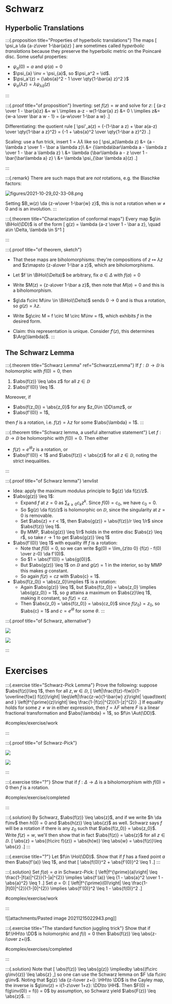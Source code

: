 # Schwarz

## Hyperbolic Translations

:::{.proposition title="Properties of hyperbolic translations"}
The maps 
\[
\psi_a \da {a-z\over 1-\bar{a}z}
\]
are sometimes called *hyperbolic translations* because they preserve the hyperbolic metric on the Poincaré disc.
Some useful properties:

- $\psi_a(0) = a$ and $\psi(a) = 0$
- $\psi_{a} \inv = \psi_{a}$, so $\psi_a^2 = \id$.
- $\psi_a'(z) = {\abs{a}^2 - 1 \over \qty{1-\bar{a} z}^2 }$
- $\psi_a(\lambda z) = \lambda\psi_{\bar\lambda a}(z)$


:::

:::{.proof title="of proposition"}
Inverting: set $f(z) = w$ and solve for $z$:
\[
{a-z \over 1 - \bar{a}z} &= w \\
\implies a-z - w(1-\bar{a} z) &= 0 \\
\implies z&= {w-a \over \bar a w - 1} = {a-w\over 1-\bar a w}
.\]

Differentiating: the quotient rule
\[
\psi'_a(z) 
= {-(1-\bar a z) + \bar a(a-z) \over \qty{1-\bar a z}^2}
= {-1 + \abs{a}^2 \over \qty{1-\bar a z}^2}
.\]

Scaling: use a fun trick, insert $1=\bar\lambda \lambda$ like so
\[
\psi_a(\lambda z)
&=
{a - \lambda z \over 1 - \bar a \lambda z}\\
&=
{\lambda\bar\lambda a - \lambda z \over 1 - \bar a \lambda z} \\
&= \lambda {\bar\lambda a - z \over 1 - \bar{\bar\lambda a} z} \\
&= \lambda \psi_{\bar \lambda a}(z)
.\]




:::

:::{.remark}
There are such maps that are *not* rotations, e.g. the Blaschke factors:

![figures/2021-10-29_02-33-08.png](figures/2021-10-29_02-33-08.png)

Setting $B_w(z) \da {z-w\over 1-\bar{w} z}$, this is not a rotation when $w\neq 0$ and is an involution.
:::

:::{.theorem title="Characterization of conformal maps"}
Every map $g\in \BiHol(\DD)$ is of the form 
\[
g(z) = \lambda {a-z \over 1 - \bar a z}, \quad a\in \Delta, \lambda \in S^1
\]

:::

:::{.proof title="of theorem, sketch"}

- That these maps are biholomorphisms: they're compositions of $z\mapsto \lambda z$ and $z\mapsto {z-a\over 1-\bar a z}$, which are biholomorphisms.
- Let $f \in \BiHol(\Delta)$ be arbitrary, fix $a\in \Delta$ with $f(a) = 0$
- Write $M(z) = {z-a\over 1-\bar a z}$, then note that $M(a) = 0$ and this is a biholomorphism.
- $g\da f\circ M\inv \in \BiHol(\Delta)$ sends $0\to0$ and is thus a rotation, so $g(z) = \lambda z$.
- Write $g\circ M = f \circ M \circ M\inv = f$, which exhibits $f$ in the desired form.

- Claim: this representation is unique.
  Consider $f'(z)$, this determines $\Arg(\lambda)$.
:::


## The Schwarz Lemma

:::{.theorem title="Schwarz Lemma" ref="SchwarzzLemma"}
If $f: \DD \to \DD$ is holomorphic with $f(0) = 0$, then

1. $\abs{f(z)} \leq \abs z$ for all $z\in \DD$
2. $\abs{f'(0)} \leq 1$.

Moreover, if 

- $\abs{f(z_0)} = \abs{z_0}$ for any $z_0\in \DD\smz$, or 
- $\abs{f'(0)} = 1$, 

then $f$ is a rotation, i.e. $f(z) = \lambda z$ for some $\abs{\lambda} = 1$.
:::

:::{.theorem title="Schwarz lemma, a useful alternative statement"}
Let $f:\DD\to \DD$ be holomorphic with $f(0) = 0$. 
Then either

- $f(z) = e^{i\theta}z$ is a rotation, or
- $\abs{f'(0)} < 1$ and $\abs{f(z)} < \abs{z}$ for all $z\in \DD$, noting the strict inequalities.

:::

:::{.proof title="of Schwarz lemma"}
\envlist

- Idea: apply the maximum modulus principle to $g(z) \da f(z)/z$.
- $\abs{g(z)} \leq 1$:
  - Expand $f$ at $z=0$ as $\sum_{k\geq 0} c_k z^k$.
    Since $f(0) = c_0$, we have $c_0 = 0$.
  - So $g(z) \da f(z)/z$ is holomorphic on $\DD$, since the singularity at $z=0$ is removable.
  - Set $\abs{z} = r < 1$, then $\abs{g(z)} = \abs{f(z)}/r \leq 1/r$ since $\abs{f(z)} \leq 1$.
  - By MMP, $\abs{g(z)} \leq 1/r$ holds in the entire disc $\abs{z} \leq r$, so take $r\to 1$ to get $\abs{g(z)} \leq 1$
- $\abs{f'(0)} \leq 1$ with equality iff $f$ is a rotation:
  - Note that $f(0) = 0$, so we can write $g(0) = \lim_{z\to 0} {f(z) - f(0) \over z-0} \da f'(0)$.
  - So $1 = \abs{f'(0)} = \abs{g(0)}$.
  - But $\abs{g(z)} \leq 1$ on $\DD$ and $g(z) = 1$ in the interior, so by MMP this makes $g$ constant.
  - So again $f(z) = cz$ with $\abs{c} = 1$.
- $\abs{f(z_0)} = \abs{z_0}\implies f$ is a rotation:
  - Again $\abs{g(z)} \leq 1$, but $\abs{f(z_0)} = \abs{z_0} \implies \abs{g(z_0)} = 1$, so $g$ attains a maximum on $\abs{z}\leq 1$, making it constant, so $f(z) = cz$.
  - Then $\abs{z_0} = \abs{f(z_0)} = \abs{cz_0}$ since $f(z_0) = z_0$, so $\abs{c} = 1$ and $c = e^{i\theta}$ for some $\theta$.
:::

:::{.proof title="of Schwarz, alternative"}


![](figures/2021-12-14_16-30-35.png)

![](figures/2021-12-14_16-30-46.png)

:::

# Exercises

:::{.exercise title="Schwarz-Pick Lemma"}
Prove the following:
suppose $\abs{f(z)}\leq 1$, then for all $z, w\in \DD$,
\[
\left|\frac{f(z)-f(w)}{1-\overline{f(w)} f(z)}\right| \leq\left|\frac{z-w}{1-\bar{w} z}\right|
\quad\text{ and }
\left|f^{\prime}(z)\right| \leq \frac{1-|f(z)|^{2}}{1-|z|^{2}}
.\]
If equality holds for some $z\neq w$ in either expression, then $f= \lambda F$ where $F$ is a linear fractional transformation and $\abs{\lambda} = 1$, so $f\in \Aut(\DD)$.

#complex/exercise/work

:::

:::{.proof title="of Schwarz-Pick"}

![](figures/2021-11-27_00-55-19.png)

![](figures/2021-12-14_01-48-57.png)

:::

:::{.exercise title="?"}
Show that if $f: \Delta\to\Delta$ is a biholomorphism with $f(0) = 0$ then $f$ is a rotation.


#complex/exercise/completed

:::

:::{.solution}
By Schwarz, $\abs{f(z)} \leq \abs{z}$, and if we write $h \da f\inv$ then $h(0) = 0$ and $\abs{h(z)} \leq \abs{z}$ as well.
Schwarz says $f$ will be a rotation if there is any $z_0$ such that $\abs{f(z_0)} = \abs{z_0}$.
Write $f(z) = w$, we'll then show that in fact $\abs{f(z)} = \abs{z}$ for all $z\in \DD$.
\[
\abs{z} = \abs{(h\circ f)(z)} = \abs{h(w)} \leq \abs{w} = \abs{f(z)}\leq \abs{z}
.\]
:::

:::{.exercise title="?"}
Let $f\in \Hol(\DD)$.
Show that if $f$ has a fixed point $a$ then $\abs{f'(a)} \leq 1$, and that 
\[
\abs{f(0)}^2 + \abs{f'(0)}^2 \leq 1
.\]
:::

:::{.solution}
Set $f(a) = a$ in Schwarz-Pick:
\[
\left|f^{\prime}(a)\right| \leq \frac{1-|f(a)|^{2}}{1-|a|^{2}} \implies 
\abs{f'(a)} \leq {1 - \abs{a}^2 \over 1 - \abs{a}^2} \leq 1
.\]
Set $a=0$:
\[
\left|f^{\prime}(0)\right| \leq \frac{1-|f(0)|^{2}}{1-|0|^{2}} \implies \abs{f'(0)}^2 \leq 1 - \abs{f(0)}^2
.\]

#complex/exercise/work

:::

![[attachments/Pasted image 20211215022943.png]]


:::{.exercise title="The standard function juggling trick"}
Show that if $f:\HH\to \DD$ is holomorphic and $f(i) = 0$ then $\abs{f(z)} \leq \abs{z-i\over z+i}$.

#complex/exercises/completed

:::

:::{.solution}
Note that
\[
\abs{f(z)} \leq \abs{g(z)} \impliedby \abs{(f\circ g\inv)(z)} \leq \abs{z}
,\]
so one can use the Schwarz lemma on $F \da f\circ g\inv$.
Noting that $g(z) \da {z-i\over z+i}: \HH\to \DD$ is the Cayley map, the inverse is $g\inv(z) = i{1-z\over 1+z}: \DD\to \HH$. 
Then $F(0) = f(g\inv(0)) = f(i) = 0$ by assumption, so Schwarz yield $\abs{F(z)} \leq \abs{z}$.
:::


